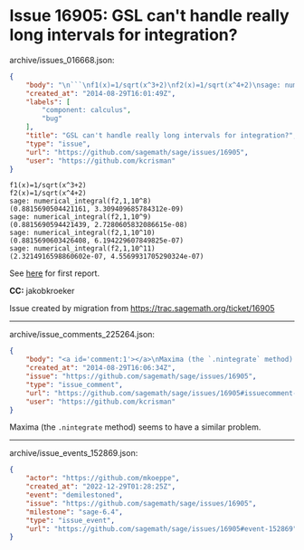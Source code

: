 # Issue 16905: GSL can't handle really long intervals for integration?

archive/issues_016668.json:
```json
{
    "body": "\n```\nf1(x)=1/sqrt(x^3+2)\nf2(x)=1/sqrt(x^4+2)\nsage: numerical_integral(f2,1,10^8)\n(0.8815690504421161, 3.309409685784312e-09)\nsage: numerical_integral(f2,1,10^9)\n(0.8815690594421439, 2.7280605832086615e-08)\nsage: numerical_integral(f2,1,10^10)\n(0.8815690603426408, 6.194229607849825e-07)\nsage: numerical_integral(f2,1,10^11)\n(2.3214916598860602e-07, 4.5569931705290324e-07)\n```\nSee [here](https://groups.google.com/forum/#!topic/sage-support/l9sgScn0BX0) for first report.\n\n**CC:**  jakobkroeker\n\nIssue created by migration from https://trac.sagemath.org/ticket/16905\n\n",
    "created_at": "2014-08-29T16:01:49Z",
    "labels": [
        "component: calculus",
        "bug"
    ],
    "title": "GSL can't handle really long intervals for integration?",
    "type": "issue",
    "url": "https://github.com/sagemath/sage/issues/16905",
    "user": "https://github.com/kcrisman"
}
```

```
f1(x)=1/sqrt(x^3+2)
f2(x)=1/sqrt(x^4+2)
sage: numerical_integral(f2,1,10^8)
(0.8815690504421161, 3.309409685784312e-09)
sage: numerical_integral(f2,1,10^9)
(0.8815690594421439, 2.7280605832086615e-08)
sage: numerical_integral(f2,1,10^10)
(0.8815690603426408, 6.194229607849825e-07)
sage: numerical_integral(f2,1,10^11)
(2.3214916598860602e-07, 4.5569931705290324e-07)
```
See [here](https://groups.google.com/forum/#!topic/sage-support/l9sgScn0BX0) for first report.

**CC:**  jakobkroeker

Issue created by migration from https://trac.sagemath.org/ticket/16905





---

archive/issue_comments_225264.json:
```json
{
    "body": "<a id='comment:1'></a>\nMaxima (the `.nintegrate` method) seems to have a similar problem.",
    "created_at": "2014-08-29T16:06:34Z",
    "issue": "https://github.com/sagemath/sage/issues/16905",
    "type": "issue_comment",
    "url": "https://github.com/sagemath/sage/issues/16905#issuecomment-225264",
    "user": "https://github.com/kcrisman"
}
```

<a id='comment:1'></a>
Maxima (the `.nintegrate` method) seems to have a similar problem.



---

archive/issue_events_152869.json:
```json
{
    "actor": "https://github.com/mkoeppe",
    "created_at": "2022-12-29T01:28:25Z",
    "event": "demilestoned",
    "issue": "https://github.com/sagemath/sage/issues/16905",
    "milestone": "sage-6.4",
    "type": "issue_event",
    "url": "https://github.com/sagemath/sage/issues/16905#event-152869"
}
```
